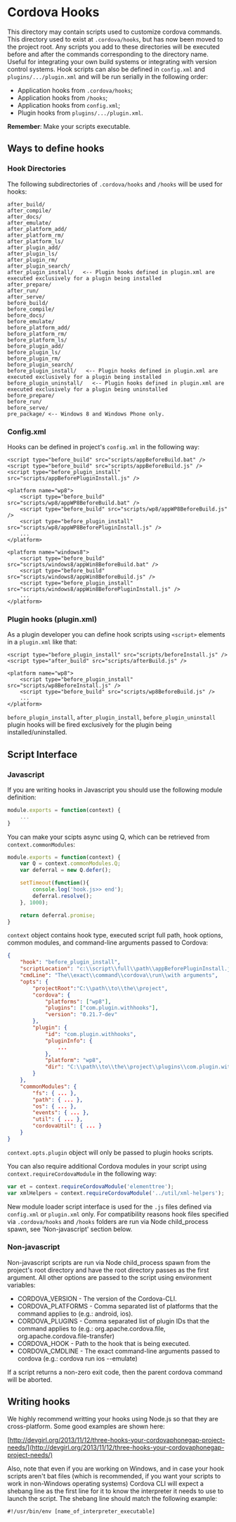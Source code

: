 <!--
#
# Licensed to the Apache Software Foundation (ASF) under one
# or more contributor license agreements.  See the NOTICE file
# distributed with this work for additional information
# regarding copyright ownership.  The ASF licenses this file
# to you under the Apache License, Version 2.0 (the
# "License"); you may not use this file except in compliance
# with the License.  You may obtain a copy of the License at
#
# http://www.apache.org/licenses/LICENSE-2.0
#
# Unless required by applicable law or agreed to in writing,
# software distributed under the License is distributed on an
# "AS IS" BASIS, WITHOUT WARRANTIES OR CONDITIONS OF ANY
#  KIND, either express or implied.  See the License for the
# specific language governing permissions and limitations
# under the License.
#
-->
# Cordova Hooks

This directory may contain scripts used to customize cordova commands. This
directory used to exist at `.cordova/hooks`, but has now been moved to the
project root. Any scripts you add to these directories will be executed before
and after the commands corresponding to the directory name. Useful for
integrating your own build systems or integrating with version control systems.
Hook scripts can also be defined in `config.xml` and `plugins/.../plugin.xml` 
and will be run serially in the following order: 
* Application hooks from `.cordova/hooks`;
* Application hooks from `/hooks`;
* Application hooks from `config.xml`;
* Plugin hooks from `plugins/.../plugin.xml`.

__Remember__: Make your scripts executable.

## Ways to define hooks
### Hook Directories
The following subdirectories of `.cordova/hooks` and `/hooks` will be used for hooks:

    after_build/
    after_compile/
    after_docs/
    after_emulate/
    after_platform_add/
    after_platform_rm/
    after_platform_ls/
    after_plugin_add/
    after_plugin_ls/
    after_plugin_rm/
    after_plugin_search/
    after_plugin_install/   <-- Plugin hooks defined in plugin.xml are executed exclusively for a plugin being installed
    after_prepare/
    after_run/
    after_serve/
    before_build/
    before_compile/
    before_docs/
    before_emulate/
    before_platform_add/
    before_platform_rm/
    before_platform_ls/
    before_plugin_add/
    before_plugin_ls/
    before_plugin_rm/
    before_plugin_search/
    before_plugin_install/   <-- Plugin hooks defined in plugin.xml are executed exclusively for a plugin being installed
    before_plugin_uninstall/   <-- Plugin hooks defined in plugin.xml are executed exclusively for a plugin being uninstalled
    before_prepare/
    before_run/
    before_serve/
    pre_package/ <-- Windows 8 and Windows Phone only.

### Config.xml

Hooks can be defined in project's `config.xml` in the following way:

    <script type="before_build" src="scripts/appBeforeBuild.bat" />
    <script type="before_build" src="scripts/appBeforeBuild.js" />
    <script type="before_plugin_install" src="scripts/appBeforePluginInstall.js" />

    <platform name="wp8">
        <script type="before_build" src="scripts/wp8/appWP8BeforeBuild.bat" />
        <script type="before_build" src="scripts/wp8/appWP8BeforeBuild.js" />
        <script type="before_plugin_install" src="scripts/wp8/appWP8BeforePluginInstall.js" />
        ...
    </platform>

    <platform name="windows8">
        <script type="before_build" src="scripts/windows8/appWin8BeforeBuild.bat" />
        <script type="before_build" src="scripts/windows8/appWin8BeforeBuild.js" />
        <script type="before_plugin_install" src="scripts/windows8/appWin8BeforePluginInstall.js" />
        ...
    </platform>

### Plugin hooks (plugin.xml)

As a plugin developer you can define hook scripts using `<script>` elements in a `plugin.xml` like that:

    <script type="before_plugin_install" src="scripts/beforeInstall.js" />
    <script type="after_build" src="scripts/afterBuild.js" />

    <platform name="wp8">
        <script type="before_plugin_install" src="scripts/wp8BeforeInstall.js" />
        <script type="before_build" src="scripts/wp8BeforeBuild.js" />
        ...
    </platform>

`before_plugin_install`, `after_plugin_install`, `before_plugin_uninstall` plugin hooks will be fired exclusively for the plugin being installed/uninstalled.

## Script Interface

### Javascript

If you are writing hooks in Javascript you should use the following module definition:
```javascript
module.exports = function(context) {
    ...
}
```

You can make your scipts async using Q, which can be retrieved from `context.commonModules`:
```javascript
module.exports = function(context) {
    var Q = context.commonModules.Q;
	var deferral = new Q.defer();

    setTimeout(function(){
    	console.log('hook.js>> end');
		deferral.resolve();
    }, 1000);

    return deferral.promise;
}
```

`context` object contains hook type, executed script full path, hook options, common modules, and command-line arguments passed to Cordova:
```json
{
	"hook": "before_plugin_install",
	"scriptLocation": "c:\\script\\full\\path\\appBeforePluginInstall.js",
	"cmdLine": "The\\exact\\command\\cordova\\run\\with arguments",
	"opts": {
		"projectRoot":"C:\\path\\to\\the\\project",
		"cordova": {
			"platforms": ["wp8"],
			"plugins": ["com.plugin.withhooks"],
			"version": "0.21.7-dev"
		},
		"plugin": {
			"id": "com.plugin.withhooks",
			"pluginInfo": {
				...
			},
			"platform": "wp8",
			"dir": "C:\\path\\to\\the\\project\\plugins\\com.plugin.withhooks"
		}
	},
	"commonModules": { 
		"fs": { ... },
		"path": { ... },
		"os": { ... },
		"events": { ... },
		"util": { ... },
		"cordovaUtil": { ... }
	}
}

```
`context.opts.plugin` object will only be passed to plugin hooks scripts.

You can also require additional Cordova modules in your script using `context.requireCordovaModule` in the following way:
```javascript
var et = context.requireCordovaModule('elementtree');
var xmlHelpers = context.requireCordovaModule('../util/xml-helpers');
```

New module loader script interface is used for the `.js` files defined via `config.xml` or `plugin.xml` only. 
For compatibility reasons hook files specified via `.cordova/hooks` and `/hooks` folders are run via Node child_process spawn, see 'Non-javascript' section below.

### Non-javascript

Non-javascript scripts are run via Node child_process spawn from the project's root directory and have the root directory passes as the first argument. All other options are passed to the script using environment variables:

* CORDOVA_VERSION - The version of the Cordova-CLI.
* CORDOVA_PLATFORMS - Comma separated list of platforms that the command applies to (e.g.: android, ios).
* CORDOVA_PLUGINS - Comma separated list of plugin IDs that the command applies to (e.g.: org.apache.cordova.file, org.apache.cordova.file-transfer)
* CORDOVA_HOOK - Path to the hook that is being executed.
* CORDOVA_CMDLINE - The exact command-line arguments passed to cordova (e.g.: cordova run ios --emulate)

If a script returns a non-zero exit code, then the parent cordova command will be aborted.

## Writing hooks

We highly recommend writting your hooks using Node.js so that they are
cross-platform. Some good examples are shown here:

[http://devgirl.org/2013/11/12/three-hooks-your-cordovaphonegap-project-needs/](http://devgirl.org/2013/11/12/three-hooks-your-cordovaphonegap-project-needs/)

Also, note that even if you are working on Windows, and in case your hook scripts aren't bat files (which is recommended, if you want your scripts to work in non-Windows operating systems) Cordova CLI will expect a shebang line as the first line for it to know the interpreter it needs to use to launch the script. The shebang line should match the following example:

    #!/usr/bin/env [name_of_interpreter_executable]

